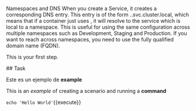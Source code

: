 Namespaces and DNS
When you create a Service, it creates a corresponding DNS entry. This entry is of the form <service-name>.<namespace-name>.svc.cluster.local, which means that if a container just uses <service-name>, it will resolve to the service which is local to a namespace. This is useful for using the same configuration across multiple namespaces such as Development, Staging and Production. If you want to reach across namespaces, you need to use the fully qualified domain name (FQDN).

This is your first step.

## Task

Este es un ejemplo de __example__

This is an _example_ of creating a scenario and running a **command**

`echo 'Hello World'`{{execute}}
